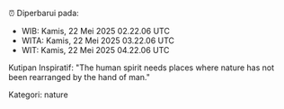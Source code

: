 ⏰ Diperbarui pada:
- WIB: Kamis, 22 Mei 2025 02.22.06 UTC
- WITA: Kamis, 22 Mei 2025 03.22.06 UTC
- WIT: Kamis, 22 Mei 2025 04.22.06 UTC

Kutipan Inspiratif:
"The human spirit needs places where nature has not been rearranged by the hand of man."


Kategori: nature

